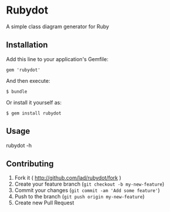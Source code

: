 # Rubydot

A simple class diagram generator for Ruby

## Installation

Add this line to your application's Gemfile:

    gem 'rubydot'

And then execute:

    $ bundle

Or install it yourself as:

    $ gem install rubydot

## Usage

rubydot -h

## Contributing

1. Fork it ( http://github.com/lad/rubydot/fork )
2. Create your feature branch (`git checkout -b my-new-feature`)
3. Commit your changes (`git commit -am 'Add some feature'`)
4. Push to the branch (`git push origin my-new-feature`)
5. Create new Pull Request
